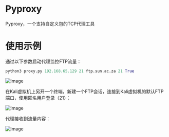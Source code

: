 # Pyproxy
Pyproxy，一个支持自定义包的TCP代理工具

# 使用示例

通过以下参数启动代理监控FTP流量：

```python
python3 proxy.py 192.168.65.129 21 ftp.sun.ac.za 21 True
```
![image](https://github.com/dahezhiquan/Pyproxy/assets/76278560/65400243-76c0-42e0-8d8a-109554b66d10)


在Kali虚拟机上另开一个终端，新建一个FTP会话，连接到Kali虚拟机的默认FTP端口，使用匿名用户登录（21）：

![image](https://github.com/dahezhiquan/Pyproxy/assets/76278560/bdc44de5-2404-4363-8d8f-259fb6ec63c3)


代理接收到流量内容：

![image](https://github.com/dahezhiquan/Pyproxy/assets/76278560/3388616b-a183-45f9-99e7-58904371c594)


